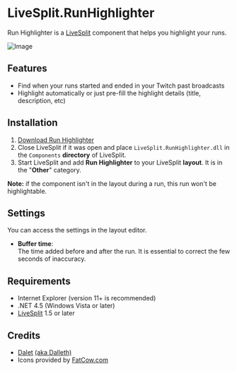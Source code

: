 LiveSplit.RunHighlighter
========================
Run Highlighter is a [LiveSplit](http://livesplit.org/) component that helps you highlight your runs.

![Image](http://i.imgur.com/nkuuUpD.png)

Features
--------
* Find when your runs started and ended in your Twitch past broadcasts
* Highlight automatically or just pre-fill the highlight details (title, description, etc)

Installation
------------
1. [Download Run Highlighter](https://github.com/Dalet/LiveSplit.RunHighlighter/releases/latest)
2. Close LiveSplit if it was open and place `LiveSplit.RunHighlighter.dll` in the `Components` **directory** of LiveSplit.
3. Start LiveSplit and add **Run Highlighter** to your LiveSplit **layout**. It is in the "**Other**" category.

**Note:** if the component isn't in the layout during a run, this run won't be highlightable.

Settings
--------
You can access the settings in the layout editor.

* **Buffer time**:  
The time added before and after the run. It is essential to correct the few seconds of inaccuracy.

Requirements
------------
* Internet Explorer (version 11+ is recommended)
* .NET 4.5 (Windows Vista or later)
* [LiveSplit](http://livesplit.org/) 1.5 or later

Credits
-------
* [Dalet](https://twitter.com/Dalleth_) [(aka Dalleth)](http://twitch.tv/dalleth_)
* Icons provided by [FatCow.com](http://www.fatcow.com/free-icons)
